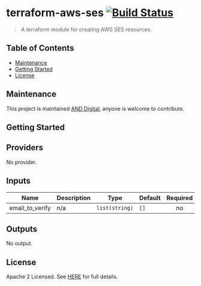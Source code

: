 # terraform-aws-ses [![Build Status](https://github.com/and-digital/terraform-aws-ses/workflows/build/badge.svg)](https://github.com/and-digital/terraform-aws-ses/actions)

> A terraform module for creating AWS SES resources.

## Table of Contents

- [Maintenance](#maintenance)
- [Getting Started](#getting-started)
- [License](#license)

## Maintenance

This project is maintained [AND Digital](https://github.com/and-digital), anyone is welcome to contribute.

## Getting Started
<!--- BEGIN_TF_DOCS --->
## Providers

No provider.

## Inputs

| Name | Description | Type | Default | Required |
|------|-------------|------|---------|:-----:|
| email\_to\_verify | n/a | `list(string)` | `[]` | no |

## Outputs

No output.
<!--- END_TF_DOCS --->

## License

Apache 2 Licensed. See [HERE](https://github.com/and-digital/terraform-aws-ses/tree/master/LICENSE) for full details.